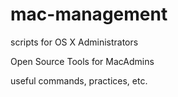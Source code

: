 # mac-management
scripts for OS X Administrators

Open Source Tools for MacAdmins

useful commands, practices, etc.
